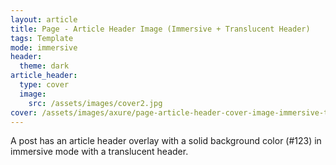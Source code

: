 ```yaml
---
layout: article
title: Page - Article Header Image (Immersive + Translucent Header)
tags: Template
mode: immersive
header:
  theme: dark
article_header:
  type: cover
  image:
    src: /assets/images/cover2.jpg
cover: /assets/images/axure/page-article-header-cover-image-immersive-translucent-header.jpg
---
```


A post has an article header overlay with a solid background color (#123) in immersive mode with a translucent header.